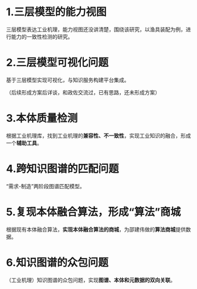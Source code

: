 # 1.三层模型的能力视图

三层模型表达工业机理，能力视图还没讲清楚，围绕该研究，以渔具装配为例，进行能力的一致性检测的研究。





# 2.三层模型可视化问题

基于三层模型实现可视化，与知识服务构建平台集成。

（后续形成方案后详谈，和政佐交流过，已有思路，还未形成方案）





# 3.本体质量检测

根据工业机理库，找到工业机理的**兼容性、不一致性**，实现工业知识的融合，形成一个**辅助工具**。







# 4.跨知识图谱的匹配问题

“需求-制造”两阶段图谱匹配模型。







# 5.复现本体融合算法，形成“算法”商城

根据现有本体融合算法，**实现本体融合算法的商城**，为邵建伟做的**算法商城**提供数据。





# 6.知识图谱的众包问题

（工业机理）知识图谱的众包问题，实现**图谱、本体和元数据的双向关联**。







